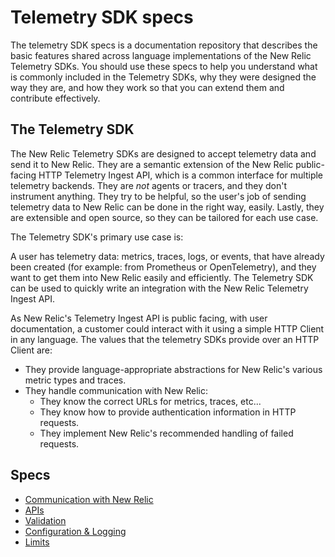 # Telemetry SDK specs
The telemetry SDK specs is a documentation repository that describes the basic features
shared across language implementations of the New Relic Telemetry SDKs. You should use
these specs to help you understand what is commonly included in the Telemetry SDKs, why
they were designed the way they are, and how they work so that you can extend them and contribute
effectively.

## The Telemetry SDK
The New Relic Telemetry SDKs are designed to accept telemetry data and send it to
New Relic. They are a semantic extension of the New Relic public-facing HTTP Telemetry
Ingest API, which is a common interface for multiple telemetry backends. They are _not_
agents or tracers, and they don't instrument anything. They try to be helpful, so the
user's job of sending telemetry data to New Relic can be done in the right way, easily.
Lastly, they are extensible and open source, so they can be tailored for each use case.


The Telemetry SDK's primary use case is:

A user has telemetry data: metrics, traces, logs, or events, that have already been created
(for example: from Prometheus or OpenTelemetry), and they want to get them into New Relic
easily and efficiently.  The Telemetry SDK can be used to quickly write an integration
with the New Relic Telemetry Ingest API.

As New Relic's Telemetry Ingest API is public facing, with user documentation, a
customer could interact with it using a simple HTTP Client in any language.  The values
that the telemetry SDKs provide over an HTTP Client are:

* They provide language-appropriate abstractions for New Relic's various metric types and
  traces.
* They handle communication with New Relic:
  * They know the correct URLs for metrics, traces, etc...
  * They know how to provide authentication information in HTTP requests.
  * They implement New Relic's recommended handling of failed requests.

## Specs

* [Communication with New Relic](./communication.md)
* [APIs](./sdk-apis.md)
* [Validation](./validation.md)
* [Configuration & Logging](./configuration-and-logging.md)
* [Limits](./limits.md)
